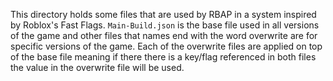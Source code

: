 This directory holds some files that are used by RBAP in a system inspired by Roblox's Fast Flags. `Main-Build.json` is the base file used in all versions of the game and other files that names end with the word overwrite are for specific versions of the game. Each of the overwrite files are applied on top of the base file meaning if there there is a key/flag referenced in both files the value in the overwrite file will be used.
